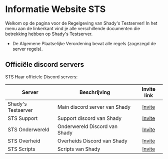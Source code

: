# Informatie Website STS

Welkom op de pagina voor de Regelgeving van Shady's Testserver! In het menu aan de linkerkant vind je alle verschillende documenten die betrekking hebben op Shady's Testserver.

- De Algemene Plaatselijke Verordening bevat alle regels (zogezegd de server regels).

## Officiële discord servers

STS Haar officiele Discord servers:

| Server | Beschrijving | Invite link |
|---|---|:---:|
| Shady's Testserver | Main discord server van Shady | [Invite](https://discord.gg/sts) |
| STS Support | Support discord van Shady | [Invite](https://discord.gg/EtgWNDzpCb) |
| STS Onderwereld | Onderwereld Discord van Shady | [Invite](https://discord.gg/XsRSdDNbWt) |
| STS Overheid | Overheids Discord van Shady | [Invite](https://discord.gg/mVWmnZ7Tc8) |
| STS Scripts | Scripts van Shady | [Invite](https://discord.gg/YCyM35bxKp) |
